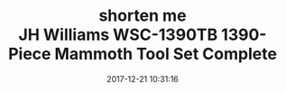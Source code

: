 ---
title: |-
  # shorten me 
   JH Williams WSC-1390TB 1390-Piece Mammoth Tool Set Complete
name: JH Williams WSC-1390TB 1390-Piece Mammoth Tool Set Complete
date: '2017-12-21 10:31:16'
buy_now: >-
  https://www.amazon.com/Williams-WSC-1390TB-1390-Piece-Mammoth-Complete/dp/B001355MX6?SubscriptionId=AKIAIA5RBQIWQVTCUEUQ&tag=giftideaninja-20&linkCode=xm2&camp=2025&creative=165953&creativeASIN=B001355MX6
description_markdown: |+
  JH Williams WSC-1390TB 1390-Piece Mammoth Tool Set Complete

    - Contains the tools to handle almost any job a shop is likely to see, in fractional and metric sizes

    - Comprehensive assortment of sockets, ratchets, and accessories in 1/4-Inch, 3/8-Inch, 1/2-Inch and 3/4-Inch drive, for both hand and impact use

    - Full complement of wrenches in a number of styles helps you tackle increasingly complex maintenance tasks

    - Comprehensive assortment of screwdrivers, pliers, hammers, punches, and chisels, and specialty items such as gear pullers, saws, scrapers, and other tools for industrial maintenance mechanics

    - 1390 pieces

tweet_id_str: '943911762918699009'
price: '$27,726.29'
you_save: ''
asin: B001355MX6
image: 'https://images-na.ssl-images-amazon.com/images/I/61l49pGJd3L.jpg'

---